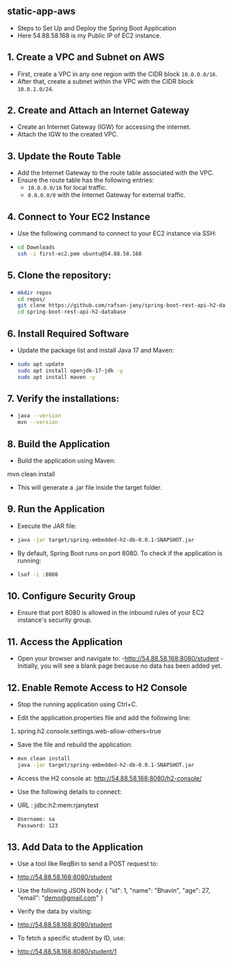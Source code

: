 ## static-app-aws
- Steps to Set Up and Deploy the Spring Boot Application
- Here 54.88.58.168 is my Public IP of EC2 instance.

## 1. Create a VPC and Subnet on AWS
- First, create a VPC in any one region with the CIDR block `10.0.0.0/16`.
- After that, create a subnet within the VPC with the CIDR block `10.0.1.0/24`.

## 2. Create and Attach an Internet Gateway
- Create an Internet Gateway (IGW) for accessing the internet.
- Attach the IGW to the created VPC.

## 3. Update the Route Table
- Add the Internet Gateway to the route table associated with the VPC.
- Ensure the route table has the following entries:
  - `10.0.0.0/16` for local traffic.
  - `0.0.0.0/0` with the Internet Gateway for external traffic.

## 4. Connect to Your EC2 Instance
- Use the following command to connect to your EC2 instance via SSH:
- ```bash
  cd Downloads
  ssh -i first-ec2.pem ubuntu@54.88.58.168

## 5. Clone the repository:
- ```bash
  mkdir repos
  cd repos/
  git clone https://github.com/rafsan-jany/spring-boot-rest-api-h2-database.git
  cd spring-boot-rest-api-h2-database


## 6. Install Required Software
- Update the package list and install Java 17 and Maven:
- ```bash
  sudo apt update
  sudo apt install openjdk-17-jdk -y
  sudo apt install maven -y

## 7. Verify the installations:
- ```bash
  java --version
  mvn --version

## 8. Build the Application
- Build the application using Maven:

mvn clean install
- This will generate a .jar file inside the target folder.

## 9. Run the Application
- Execute the JAR file:
- ```bash
  java -jar target/spring-embedded-h2-db-0.0.1-SNAPSHOT.jar

- By default, Spring Boot runs on port 8080. To check if the application is running:
- ```bash
  lsof -i :8080

## 10. Configure Security Group
- Ensure that port 8080 is allowed in the inbound rules of your EC2 instance's security group.

## 11. Access the Application
- Open your browser and navigate to:
-http://54.88.58.168:8080/student
-Initially, you will see a blank page because no data has been added yet.

## 12. Enable Remote Access to H2 Console
- Stop the running application using Ctrl+C.

- Edit the application.properties file and add the following line:
1. spring.h2.console.settings.web-allow-others=true

- Save the file and rebuild the application:
- ```bash
  mvn clean install
  java -jar target/spring-embedded-h2-db-0.0.1-SNAPSHOT.jar

- Access the H2 console at:
http://54.88.58.168:8080/h2-console/

- Use the following details to connect:
- URL : jdbc:h2:mem:rjanytest
- ```bash
  Username: sa
  Password: 123

## 13. Add Data to the Application
- Use a tool like ReqBin to send a POST request to:
- http://54.88.58.168:8080/student

- Use the following JSON body:
{
  "id": 1,
  "name": "Bhavin",
  "age": 27,
  "email": "demo@gmail.com"
}

- Verify the data by visiting:
- http://54.88.58.168:8080/student
- To fetch a specific student by ID, use:
- http://54.88.58.168:8080/student/1
